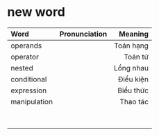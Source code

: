 # new word

| Word              | Pronunciation | Meaning |
| :---------------- | :------: | ----: |
| operands       |      | Toán hạng |
| operator           |      | Toán tử |
| nested    |     | Lồng nhau |
| conditional |     | Điều kiện |
| expression |      | Biểu thức |
| manipulation  |   | Thao tác  |
|   |   |   |
|   |   |   |
|   |   |   |
|   |   |   |
|   |   |   |
|   |   |   |
|   |   |   |
|   |   |   |
